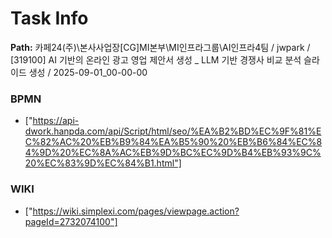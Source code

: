 # Task Info

**Path:** 카페24(주)\본사사업장\[CG]MI본부\MI인프라그룹\AI인프라4팀 / jwpark / [319100] AI 기반의 온라인 광고 영업 제안서 생성 _ LLM 기반 경쟁사 비교 분석 슬라이드 생성 / 2025-09-01_00-00-00

### BPMN
- ["https://api-dwork.hanpda.com/api/Script/html/seo/%EA%B2%BD%EC%9F%81%EC%82%AC%20%EB%B9%84%EA%B5%90%20%EB%B6%84%EC%84%9D%20%EC%8A%AC%EB%9D%BC%EC%9D%B4%EB%93%9C%20%EC%83%9D%EC%84%B1.html"]

### WIKI
- ["https://wiki.simplexi.com/pages/viewpage.action?pageId=2732074100"]

